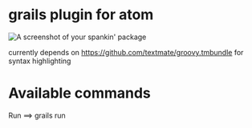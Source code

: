 # grails plugin for atom


![A screenshot of your spankin' package](https://f.cloud.github.com/assets/69169/2290250/c35d867a-a017-11e3-86be-cd7c5bf3ff9b.gif)

currently depends on https://github.com/textmate/groovy.tmbundle for syntax highlighting

Available commands
==================

  Run  ==> grails run
